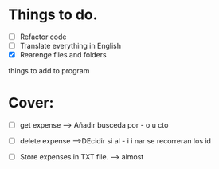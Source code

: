# Things to do.

- [ ] Refactor code
- [ ] Translate everything in English
- [x] Rearenge files and folders

things to add to program

# Cover:

- [ ] get expense --> Añadir busceda por - o u cto

- [ ] delete expense  -->DEcidir si al - i i nar se recorreran los id
- [ ] Store expenses in TXT file. --> almost